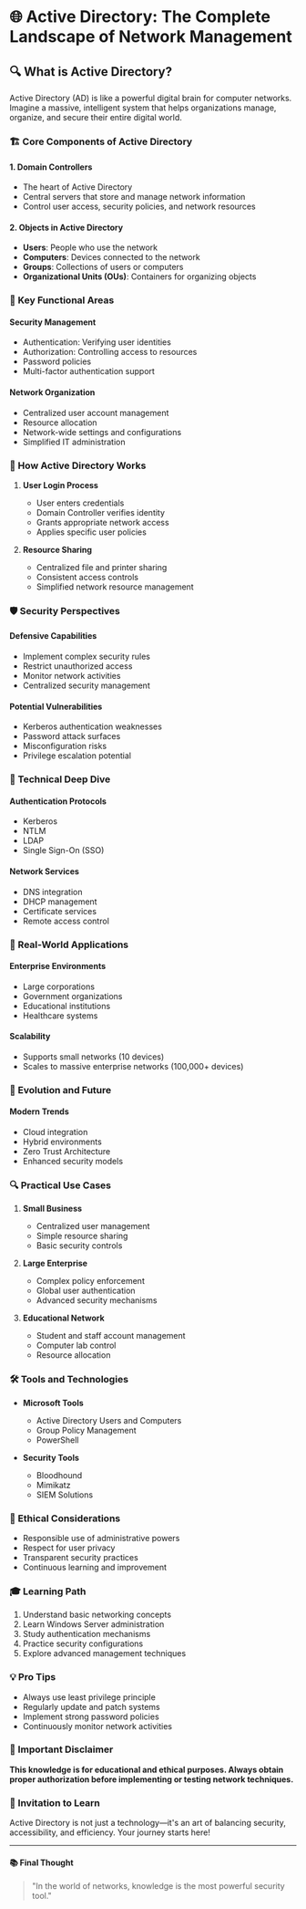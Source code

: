 # 🌐 Active Directory: The Complete Landscape of Network Management

## 🔍 What is Active Directory?

Active Directory (AD) is like a powerful digital brain for computer networks. Imagine a massive, intelligent system that helps organizations manage, organize, and secure their entire digital world.

### 🏗️ Core Components of Active Directory

#### 1. Domain Controllers
- The heart of Active Directory
- Central servers that store and manage network information
- Control user access, security policies, and network resources

#### 2. Objects in Active Directory
- **Users**: People who use the network
- **Computers**: Devices connected to the network
- **Groups**: Collections of users or computers
- **Organizational Units (OUs)**: Containers for organizing objects

### 🔐 Key Functional Areas

#### Security Management
- Authentication: Verifying user identities
- Authorization: Controlling access to resources
- Password policies
- Multi-factor authentication support

#### Network Organization
- Centralized user account management
- Resource allocation
- Network-wide settings and configurations
- Simplified IT administration

### 🌈 How Active Directory Works

1. **User Login Process**
   - User enters credentials
   - Domain Controller verifies identity
   - Grants appropriate network access
   - Applies specific user policies

2. **Resource Sharing**
   - Centralized file and printer sharing
   - Consistent access controls
   - Simplified network resource management

### 🛡️ Security Perspectives

#### Defensive Capabilities
- Implement complex security rules
- Restrict unauthorized access
- Monitor network activities
- Centralized security management

#### Potential Vulnerabilities
- Kerberos authentication weaknesses
- Password attack surfaces
- Misconfiguration risks
- Privilege escalation potential

### 🔧 Technical Deep Dive

#### Authentication Protocols
- Kerberos
- NTLM
- LDAP
- Single Sign-On (SSO)

#### Network Services
- DNS integration
- DHCP management
- Certificate services
- Remote access control

### 🌟 Real-World Applications

#### Enterprise Environments
- Large corporations
- Government organizations
- Educational institutions
- Healthcare systems

#### Scalability
- Supports small networks (10 devices)
- Scales to massive enterprise networks (100,000+ devices)

### 🚀 Evolution and Future

#### Modern Trends
- Cloud integration
- Hybrid environments
- Zero Trust Architecture
- Enhanced security models

### 🔍 Practical Use Cases

1. **Small Business**
   - Centralized user management
   - Simple resource sharing
   - Basic security controls

2. **Large Enterprise**
   - Complex policy enforcement
   - Global user authentication
   - Advanced security mechanisms

3. **Educational Network**
   - Student and staff account management
   - Computer lab control
   - Resource allocation

### 🛠️ Tools and Technologies

- **Microsoft Tools**
  - Active Directory Users and Computers
  - Group Policy Management
  - PowerShell

- **Security Tools**
  - Bloodhound
  - Mimikatz
  - SIEM Solutions

### 🤝 Ethical Considerations

- Responsible use of administrative powers
- Respect for user privacy
- Transparent security practices
- Continuous learning and improvement

### 🎓 Learning Path

1. Understand basic networking concepts
2. Learn Windows Server administration
3. Study authentication mechanisms
4. Practice security configurations
5. Explore advanced management techniques

### 💡 Pro Tips
- Always use least privilege principle
- Regularly update and patch systems
- Implement strong password policies
- Continuously monitor network activities

### 🚦 Important Disclaimer
**This knowledge is for educational and ethical purposes. Always obtain proper authorization before implementing or testing network techniques.**

### 🌈 Invitation to Learn
Active Directory is not just a technology—it's an art of balancing security, accessibility, and efficiency. Your journey starts here!

---

#### 📚 Final Thought
> "In the world of networks, knowledge is the most powerful security tool."

